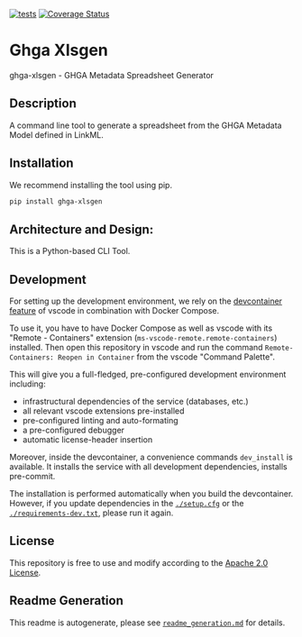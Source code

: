 
[![tests](https://github.com/ghga-de/ghga-xlsgen/actions/workflows/unit_and_int_tests.yaml/badge.svg)](https://github.com/ghga-de/ghga-xlsgen/actions/workflows/unit_and_int_tests.yaml)
[![Coverage Status](https://coveralls.io/repos/github/ghga-de/ghga-xlsgen/badge.svg?branch=main)](https://coveralls.io/github/ghga-de/ghga-xlsgen?branch=main)

# Ghga Xlsgen

ghga-xlsgen - GHGA Metadata Spreadsheet Generator

## Description

A command line tool to generate a spreadsheet from the GHGA Metadata Model defined in LinkML.


## Installation
We recommend installing the tool using pip.

```bash
pip install ghga-xlsgen
```

## Architecture and Design:
<!-- Please provide an overview of the architecture and design of the code base.
Mention anything that deviates from the standard triple hexagonal architecture and
the corresponding structure. -->

This is a Python-based CLI Tool.


## Development
For setting up the development environment, we rely on the
[devcontainer feature](https://code.visualstudio.com/docs/remote/containers) of vscode
in combination with Docker Compose.

To use it, you have to have Docker Compose as well as vscode with its "Remote - Containers"
extension (`ms-vscode-remote.remote-containers`) installed.
Then open this repository in vscode and run the command
`Remote-Containers: Reopen in Container` from the vscode "Command Palette".

This will give you a full-fledged, pre-configured development environment including:
- infrastructural dependencies of the service (databases, etc.)
- all relevant vscode extensions pre-installed
- pre-configured linting and auto-formating
- a pre-configured debugger
- automatic license-header insertion

Moreover, inside the devcontainer, a convenience commands `dev_install` is available.
It installs the service with all development dependencies, installs pre-commit.

The installation is performed automatically when you build the devcontainer. However,
if you update dependencies in the [`./setup.cfg`](./setup.cfg) or the
[`./requirements-dev.txt`](./requirements-dev.txt), please run it again.

## License
This repository is free to use and modify according to the
[Apache 2.0 License](./LICENSE).

## Readme Generation
This readme is autogenerate, please see [`readme_generation.md`](./readme_generation.md)
for details.

